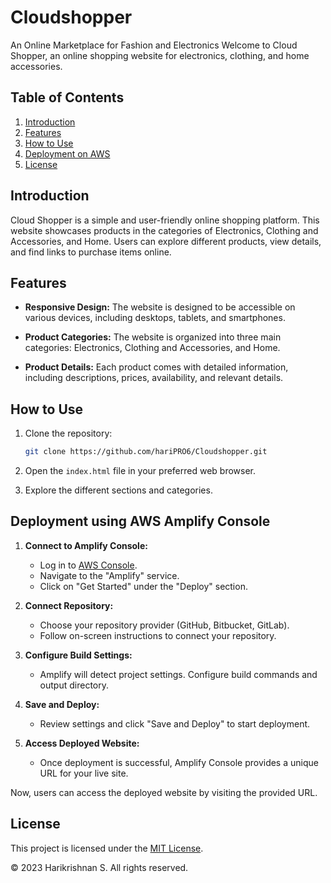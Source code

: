 # Cloudshopper
An Online Marketplace for Fashion and Electronics
Welcome to Cloud Shopper, an online shopping website for electronics, clothing, and home accessories.

## Table of Contents

1. [Introduction](#introduction)
2. [Features](#features)
3. [How to Use](#how-to-use)
4. [Deployment on AWS](#deployment-on-aws)
5. [License](#license)

## Introduction

Cloud Shopper is a simple and user-friendly online shopping platform. This website showcases products in the categories of Electronics, Clothing and Accessories, and Home. Users can explore different products, view details, and find links to purchase items online.

## Features

- **Responsive Design:** The website is designed to be accessible on various devices, including desktops, tablets, and smartphones.

- **Product Categories:** The website is organized into three main categories: Electronics, Clothing and Accessories, and Home.

- **Product Details:** Each product comes with detailed information, including descriptions, prices, availability, and relevant details.

## How to Use

1. Clone the repository:
    ```bash
    git clone https://github.com/hariPRO6/Cloudshopper.git
    ```

2. Open the `index.html` file in your preferred web browser.

3. Explore the different sections and categories.

## Deployment using AWS Amplify Console

1. **Connect to Amplify Console:**
    - Log in to [AWS Console](https://aws.amazon.com/console/).
    - Navigate to the "Amplify" service.
    - Click on "Get Started" under the "Deploy" section.

2. **Connect Repository:**
    - Choose your repository provider (GitHub, Bitbucket, GitLab).
    - Follow on-screen instructions to connect your repository.

3. **Configure Build Settings:**
    - Amplify will detect project settings. Configure build commands and output directory.

4. **Save and Deploy:**
    - Review settings and click "Save and Deploy" to start deployment.

5. **Access Deployed Website:**
    - Once deployment is successful, Amplify Console provides a unique URL for your live site.

Now, users can access the deployed website by visiting the provided URL.


## License

This project is licensed under the [MIT License](LICENSE).

&copy; 2023 Harikrishnan S. All rights reserved.
